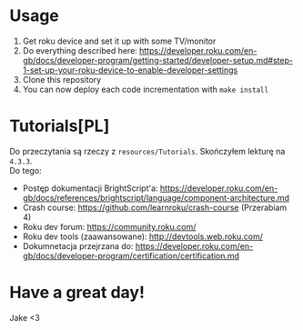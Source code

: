 # Usage

1. Get roku device and set it up with some TV/monitor
2. Do everything described here: https://developer.roku.com/en-gb/docs/developer-program/getting-started/developer-setup.md#step-1-set-up-your-roku-device-to-enable-developer-settings
3. Clone this repository
4. You can now deploy each code incrementation with `make install`

# Tutorials[PL]

Do przeczytania są rzeczy z `resources/Tutorials`. Skończyłem lekturę na `4.3.3`.  
Do tego:

- Postęp dokumentacji BrightScript'a: https://developer.roku.com/en-gb/docs/references/brightscript/language/component-architecture.md
- Crash course: https://github.com/learnroku/crash-course (Przerabiam 4)
- Roku dev forum: https://community.roku.com/
- Roku dev tools (zaawansowane): http://devtools.web.roku.com/
- Dokumnetacja przejrzana do: https://developer.roku.com/en-gb/docs/developer-program/certification/certification.md

# Have a great day!

Jake <3
